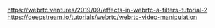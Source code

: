 https://webrtc.ventures/2019/09/effects-in-webrtc-a-filters-tutorial-2
https://deepstream.io/tutorials/webrtc/webrtc-video-manipulation